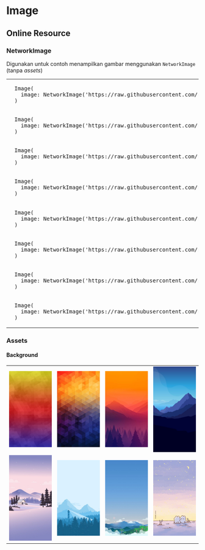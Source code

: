 # Image


## Online Resource
### NetworkImage
Digunakan untuk contoh menampilkan gambar menggunakan `NetworkImage` (tanpa _assets_)
<table>
  <tr><td width="35%"><img src="res/res-1.jpg" width="300px"></td>
  <td>
  <pre>
Image(
  image: NetworkImage('https://raw.githubusercontent.com/ruang-belajar/dart-flutter/master/docs/flutter/res/res-1.jpg'),
)
</pre>
</td>
</tr>
  <tr><td width="35%"><img src="res/res-2.jpg" width="300px"></td>
  <td>
  <pre>
Image(
  image: NetworkImage('https://raw.githubusercontent.com/ruang-belajar/dart-flutter/master/docs/flutter/res/res-2.jpg'),
)
</pre>
</td>
</tr>
  <tr><td width="35%"><img src="res/res-3.jpg" width="300px"></td>
  <td>
  <pre>
Image(
  image: NetworkImage('https://raw.githubusercontent.com/ruang-belajar/dart-flutter/master/docs/flutter/res/res-3.jpg'),
)
</pre>
</td>
</tr>
  <tr><td width="35%"><img src="res/res-4.jpg" width="300px"></td>
  <td>
  <pre>
Image(
  image: NetworkImage('https://raw.githubusercontent.com/ruang-belajar/dart-flutter/master/docs/flutter/res/res-4.jpg'),
)
</pre>
</td>
</tr>
  <tr><td width="35%"><img src="res/res-5.jpg" width="300px"></td>
  <td>
  <pre>
Image(
  image: NetworkImage('https://raw.githubusercontent.com/ruang-belajar/dart-flutter/master/docs/flutter/res/res-5.jpg'),
)
</pre>
</td>
</tr>
  <tr><td width="35%"><img src="res/res-6.jpg" width="300px"></td>
  <td>
  <pre>
Image(
  image: NetworkImage('https://raw.githubusercontent.com/ruang-belajar/dart-flutter/master/docs/flutter/res/res-6.jpg'),
)
</pre>
</td>
</tr>
  <tr><td width="35%"><img src="res/res-7.jpg" width="300px"></td>
  <td>
  <pre>
Image(
  image: NetworkImage('https://raw.githubusercontent.com/ruang-belajar/dart-flutter/master/docs/flutter/res/res-7.jpg'),
)
</pre>
</td>
</tr>
  <tr><td width="35%"><img src="res/res-17.jpg" width="300px"></td>
  <td>
  <pre>
Image(
  image: NetworkImage('https://raw.githubusercontent.com/ruang-belajar/dart-flutter/master/docs/flutter/res/res-17.jpg'),
)
</pre>
</td>
</tr>
</table>

### Assets
#### Background
<table>
  <tr>
    <td width="23%"><img src="res/res-8.jpg"></td>
    <td width="23%"><img src="res/res-9.jpg"></td>
    <td width="23%"><img src="res/res-10.jpg"></td>
    <td width="23%"><img src="res/res-11.jpg"></td>
  </tr>
  <tr>
    <td width="23%"><img src="res/res-12.jpg"></td>
    <td width="23%"><img src="res/res-13.jpg"></td>
    <td width="23%"><img src="res/res-14.jpg"></td>
    <td width="23%"><img src="res/res-15.jpg"></td>
  </tr>
</table>
